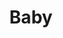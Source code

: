 ---
title: Baby
date: 
draft: false

# descripcion
description : Aro de plata con piedra cubic

materials: Plata 925

color: Multicolor

dimensions: 0,8cm

code: 01-16-0303

type: "Aros"

categories: []

price: $2.330,00

price_eftvo: $1.980,00

# Images
# first image will be shown in the product page
images:
  # - image: "images/path_to_image"
  # La ubicacion de las imagenes es imagenes/Aros/Aros.Cubic/01-16-0303-baby
  - image: "./images/aros/cubic/01-16-0303-mariposas_a.JPG"
  - image: "./images/aros/cubic/01-16-0303-mariposas_b.JPG"
---